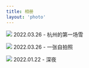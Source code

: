 ```yaml
---
title: 相册
layout: 'photo'
---
```


<p>
<img src="https://cdn.jsdelivr.net/gh/anghunk/pic-cdn@dde6e6bf3efddc03d8df506f1d03dfd89eb87f9f/2022/03/26/944a2d0d2fba62ad8553b846b8fc3128.png">
<span>2022.03.26 - 杭州的第一场雪</span>
</p>

<p>
<img src="https://cdn.jsdelivr.net/gh/anghunk/pic-cdn@b5066c2c8cc401fbedd5473f3a396a3e4afa8702/2022/03/26/c0f74accb2cea9e901936b8f6d06107b.png">
<span>2022.03.26 - 一张自拍照</span>
</p>

<p>
<img src="https://cdn.jsdelivr.net/gh/anghunk/pic-cdn@4f2d656f3c7613a85499ab26b0a429d645abc702/2022/03/26/e6673ba2333ba1ad528ff49f094ac291.png">
<span>2022.01.22 - 深夜</span>
</p>

